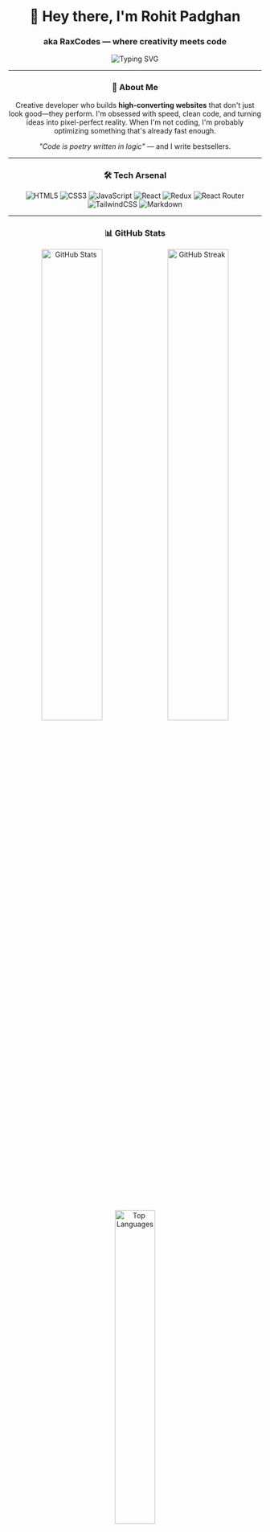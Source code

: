 <div align="center">

# 👋 Hey there, I'm Rohit Padghan
### aka **RaxCodes** — where creativity meets code

<img src="https://readme-typing-svg.herokuapp.com?font=Fira+Code&size=22&duration=3000&pause=1000&color=00D4FF&center=true&vCenter=true&width=435&lines=Creative+Developer;High-Converting+Websites;Speed+%2B+Clean+Code+Obsessed;Building+Digital+Experiences" alt="Typing SVG" />

---

### 🚀 About Me
Creative developer who builds **high-converting websites** that don't just look good—they perform. I'm obsessed with speed, clean code, and turning ideas into pixel-perfect reality. When I'm not coding, I'm probably optimizing something that's already fast enough. 

*"Code is poetry written in logic"* — and I write bestsellers.

---

### 🛠️ Tech Arsenal

<div align="center">

![HTML5](https://img.shields.io/badge/HTML5-E34F26?style=for-the-badge&logo=html5&logoColor=white)
![CSS3](https://img.shields.io/badge/CSS3-1572B6?style=for-the-badge&logo=css3&logoColor=white)
![JavaScript](https://img.shields.io/badge/JavaScript-F7DF1E?style=for-the-badge&logo=javascript&logoColor=black)
![React](https://img.shields.io/badge/React-20232A?style=for-the-badge&logo=react&logoColor=61DAFB)
![Redux](https://img.shields.io/badge/Redux-593D88?style=for-the-badge&logo=redux&logoColor=white)
![React Router](https://img.shields.io/badge/React_Router-CA4245?style=for-the-badge&logo=react-router&logoColor=white)
![TailwindCSS](https://img.shields.io/badge/Tailwind_CSS-38B2AC?style=for-the-badge&logo=tailwind-css&logoColor=white)
![Markdown](https://img.shields.io/badge/Markdown-000000?style=for-the-badge&logo=markdown&logoColor=white)

</div>

---

### 📊 GitHub Stats

<div align="center">
  <img width="49%" src="https://github-readme-stats.vercel.app/api?username=raxcodes&show_icons=true&theme=tokyonight&hide_border=true&count_private=true" alt="GitHub Stats" />
  <img width="49%" src="https://github-readme-streak-stats.herokuapp.com/?user=raxcodes&theme=tokyonight&hide_border=true" alt="GitHub Streak" />
</div>

<div align="center">
  <img width="40%" src="https://github-readme-stats.vercel.app/api/top-langs/?username=raxcodes&layout=compact&theme=tokyonight&hide_border=true" alt="Top Languages" />
</div>

---

### 📈 Profile Analytics

<div align="center">
  
![Profile Views](https://komarev.com/ghpvc/?username=raxcodes&color=00d4ff&style=for-the-badge&label=PROFILE+VIEWS)
![GitHub Followers](https://img.shields.io/github/followers/raxcodes?color=00d4ff&style=for-the-badge&label=FOLLOWERS)

</div>

---

### 💭 Dev Wisdom of the Day

<div align="center">

[![Readme Quotes](https://quotes-github-readme.vercel.app/api?type=horizontal&theme=tokyonight)](https://github.com/piyushsuthar/github-readme-quotes)

</div>

---

### 😄 Because Every Developer Needs a Laugh

<div align="center">
  
<img src="https://readme-jokes.vercel.app/api?theme=tokyonight" alt="Jokes Card" />

</div>

---

### 🌐 Connect With Me

<div align="center">

[![Behance](https://img.shields.io/badge/Behance-1769FF?style=for-the-badge&logo=behance&logoColor=white)](https://www.behance.net/rohitpadghan)
[![LinkedIn](https://img.shields.io/badge/LinkedIn-0077B5?style=for-the-badge&logo=linkedin&logoColor=white)](https://www.linkedin.com/in/rohitrax/)
[![CodePen](https://img.shields.io/badge/CodePen-000000?style=for-the-badge&logo=codepen&logoColor=white)](https://codepen.io/raxcodes)

</div>

---

### ☕ Support My Work

<div align="center">

[![Buy Me A Coffee](https://img.shields.io/badge/Buy_Me_A_Coffee-FFDD00?style=for-the-badge&logo=buy-me-a-coffee&logoColor=black)](https://www.buymeacoffee.com/raxcodes)
[![PayPal](https://img.shields.io/badge/PayPal-00457C?style=for-the-badge&logo=paypal&logoColor=white)](https://paypal.me/raxcodestudio)

</div>

---

### 🚀 Ready to Build Something Amazing?

<div align="center">

**Looking for a developer who delivers results?**  
Let's turn your vision into a high-converting reality.

[![Hire Me](https://img.shields.io/badge/Hire_Me-FF6B6B?style=for-the-badge&logo=handshake&logoColor=white)](mailto:rohit@raxcodes.com)
[![Collaborate](https://img.shields.io/badge/Let's_Collaborate-4ECDC4?style=for-the-badge&logo=git&logoColor=white)](https://www.linkedin.com/in/rohitrax/)
[![Follow](https://img.shields.io/badge/Follow_Me-FFE66D?style=for-the-badge&logo=github&logoColor=black)](https://github.com/raxcodes)

</div>

---

<div align="center">
  <img src="https://capsule-render.vercel.app/api?type=waving&color=00d4ff&height=100&section=footer" />
</div>

</div>
